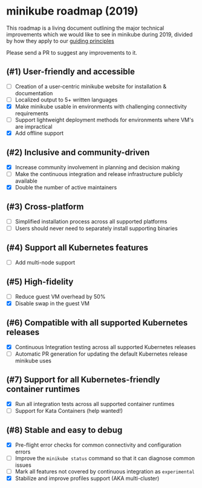 # minikube roadmap (2019)

This roadmap is a living document outlining the major technical improvements which we would like to see in minikube during 2019, divided by how they apply to our [guiding principles](principles.md)

Please send a PR to suggest any improvements to it.

## (#1) User-friendly and accessible

- [ ] Creation of a user-centric minikube website for installation & documentation
- [ ] Localized output to 5+ written languages
- [x] Make minikube usable in environments with challenging connectivity requirements
- [ ] Support lightweight deployment methods for environments where VM's are impractical
- [x] Add offline support

## (#2) Inclusive and community-driven

- [x] Increase community involvement in planning and decision making
- [ ] Make the continuous integration and release infrastructure publicly available
- [x] Double the number of active maintainers

## (#3) Cross-platform

- [ ] Simplified installation process across all supported platforms
- [ ] Users should never need to separately install supporting binaries

## (#4) Support all Kubernetes features

- [ ] Add multi-node support

## (#5) High-fidelity

- [ ] Reduce guest VM overhead by 50%
- [x] Disable swap in the guest VM

## (#6) Compatible with all supported Kubernetes releases

- [x] Continuous Integration testing across all supported Kubernetes releases
- [ ] Automatic PR generation for updating the default Kubernetes release minikube uses

## (#7) Support for all Kubernetes-friendly container runtimes

- [x] Run all integration tests across all supported container runtimes
- [ ] Support for Kata Containers (help wanted!)

## (#8) Stable and easy to debug

- [x] Pre-flight error checks for common connectivity and configuration errors
- [ ] Improve the `minikube status` command so that it can diagnose common issues
- [ ] Mark all features not covered by continuous integration as `experimental`
- [x] Stabilize and improve profiles support (AKA multi-cluster)
